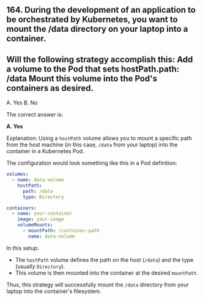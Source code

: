 ## 164. During the development of an application to be orchestrated by Kubernetes, you want to mount the /data directory on your laptop into a container. 
## Will the following strategy accomplish this: Add a volume to the Pod that sets hostPath.path: /data Mount this volume into the Pod's containers as desired.
A. Yes
B. No

The correct answer is:

**A. Yes**

Explanation:
Using a `hostPath` volume allows you to mount a specific path from the host machine (in this case, `/data` from your laptop) into the container in a Kubernetes Pod. 

The configuration would look something like this in a Pod definition:

```yaml
volumes:
  - name: data-volume
    hostPath:
      path: /data
      type: Directory

containers:
  - name: your-container
    image: your-image
    volumeMounts:
      - mountPath: /container-path
        name: data-volume
```

In this setup:
- The `hostPath` volume defines the path on the host (`/data`) and the type (usually `Directory`).
- This volume is then mounted into the container at the desired `mountPath`.

Thus, this strategy will successfully mount the `/data` directory from your laptop into the container's filesystem.
